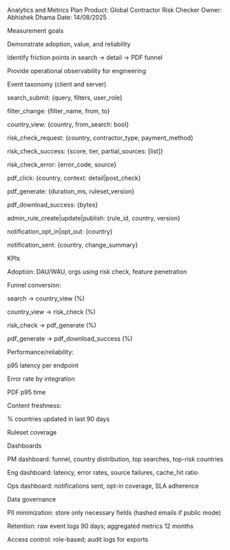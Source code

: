 Analytics and Metrics Plan
Product: Global Contractor Risk Checker
Owner: Abhishek Dhama
Date: 14/08/2025

Measurement goals

Demonstrate adoption, value, and reliability

Identify friction points in search → detail → PDF funnel

Provide operational observability for engineering

Event taxonomy (client and server)

search_submit: {query, filters, user_role}

filter_change: {filter_name, from, to}

country_view: {country, from_search: bool}

risk_check_request: {country, contractor_type, payment_method}

risk_check_success: {score, tier, partial_sources: [list]}

risk_check_error: {error_code, source}

pdf_click: {country, context: detail|post_check}

pdf_generate: {duration_ms, ruleset_version}

pdf_download_success: {bytes}

admin_rule_create|update|publish: {rule_id, country, version}

notification_opt_in|opt_out: {country}

notification_sent: {country, change_summary}

KPIs

Adoption: DAU/WAU, orgs using risk check, feature penetration

Funnel conversion:

search → country_view (%)

country_view → risk_check (%)

risk_check → pdf_generate (%)

pdf_generate → pdf_download_success (%)

Performance/reliability:

p95 latency per endpoint

Error rate by integration

PDF p95 time

Content freshness:

% countries updated in last 90 days

Ruleset coverage

Dashboards

PM dashboard: funnel, country distribution, top searches, top-risk countries

Eng dashboard: latency, error rates, source failures, cache_hit ratio

Ops dashboard: notifications sent, opt-in coverage, SLA adherence

Data governance

PII minimization: store only necessary fields (hashed emails if public mode)

Retention: raw event logs 90 days; aggregated metrics 12 months

Access control: role-based; audit logs for exports